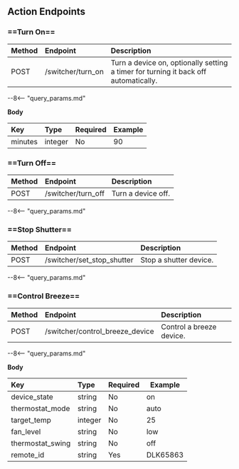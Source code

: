 ## Action Endpoints

### ==Turn On==

| Method | Endpoint          | Description                                                                         |
|:-------|:------------------|:------------------------------------------------------------------------------------|
| POST   | /switcher/turn_on | Turn a device on, optionally setting a timer for turning it back off automatically. |

--8<-- "query_params.md"

**Body**

| Key     | Type    | Required | Example |
|:--------|:--------|:---------|---------|
| minutes | integer | No       | 90      |

### ==Turn Off==

| Method | Endpoint           | Description        |
|:-------|:-------------------|:-------------------|
| POST   | /switcher/turn_off | Turn a device off. |

--8<-- "query_params.md"

### ==Stop Shutter==

| Method | Endpoint                   | Description            |
|:-------|:---------------------------|:-----------------------|
| POST   | /switcher/set_stop_shutter | Stop a shutter device. |

--8<-- "query_params.md"

### ==Control Breeze==

| Method | Endpoint                        | Description                 |
|:-------|:--------------------------------|:----------------------------|
| POST   | /switcher/control_breeze_device | Control a breeze device.    |

--8<-- "query_params.md"

**Body**

| Key              | Type    | Required | Example  |
|:-----------------|:--------|:---------|----------|
| device_state     | string  | No       | on       |
| thermostat_mode  | string  | No       | auto     |
| target_temp      | integer | No       | 25       |
| fan_level        | string  | No       | low      |
| thermostat_swing | string  | No       | off      |
| remote_id        | string  | Yes      | DLK65863 |

